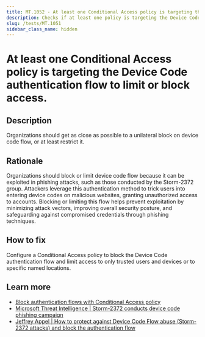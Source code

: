 ```yaml
---
title: MT.1052 - At least one Conditional Access policy is targeting the Device Code authentication flow.
description: Checks if at least one policy is targeting the Device Code condition.
slug: /tests/MT.1051
sidebar_class_name: hidden
---
```


# At least one Conditional Access policy is targeting the Device Code authentication flow to limit or block access.

## Description

Organizations should get as close as possible to a unilateral block on device code flow, or at least restrict it.

## Rationale

Organizations should block or limit device code flow because it can be exploited in phishing attacks, such as those conducted by the Storm-2372 group.
Attackers leverage this authentication method to trick users into entering device codes on malicious websites, granting unauthorized access to accounts.
Blocking or limiting this flow helps prevent exploitation by minimizing attack vectors, improving overall security posture, and safeguarding against compromised credentials through phishing techniques.

## How to fix

Configure a Conditional Access policy to block the Device Code authentication flow and limit access to only trusted users and devices or to specific named locations.

## Learn more
  - [Block authentication flows with Conditional Access policy](https://learn.microsoft.com/en-us/entra/identity/conditional-access/policy-block-authentication-flows)
  - [Microsoft Threat Intelligence | Storm-2372 conducts device code phishing campaign](https://www.microsoft.com/en-us/security/blog/2025/02/13/storm-2372-conducts-device-code-phishing-campaign/)
  - [Jeffrey Appel | How to protect against Device Code Flow abuse (Storm-2372 attacks) and block the authentication flow](https://jeffreyappel.nl/how-to-protect-against-device-code-flow-abuse-storm-2372-attacks-and-block-the-authentication-flow/)
